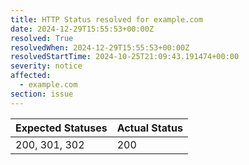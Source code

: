 ```yaml
---
title: HTTP Status resolved for example.com
date: 2024-12-29T15:55:53+00:00Z
resolved: True
resolvedWhen: 2024-12-29T15:55:53+00:00Z
resolvedStartTime: 2024-10-25T21:09:43.191474+00:00
severity: notice
affected:
  - example.com
section: issue
---
```


| Expected Statuses | Actual Status  |
|-------------------|----------------|
| 200, 301, 302 | 200 |
